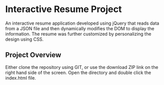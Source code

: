 ﻿# Interactive Resume Project
An interactive resume application developed using jQuery that reads data from a JSON file and then dynamically modifies the DOM to display the information. The resume was further customized by personalizing the design using CSS.
## Project Overview
Either clone the repository using GIT, or use the download ZIP link on the right hand side of the screen. Open the directory and double click the index.html file.
